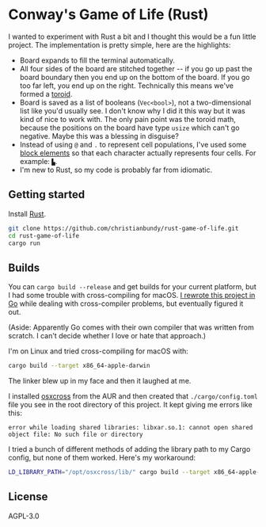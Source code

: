 # Conway's Game of Life (Rust)

I wanted to experiment with Rust a bit and I thought this would be a fun little
project. The implementation is pretty simple, here are the highlights:

- Board expands to fill the terminal automatically.
- All four sides of the board are stitched together -- if you go up past the
  board boundary then you end up on the bottom of the board. If you go too far
  left, you end up on the right. Technically this means we've formed a
  [toroid](https://en.wikipedia.org/wiki/Toroid).
- Board is saved as a list of booleans (`Vec<bool>`), not a two-dimensional
  list like you'd usually see. I don't know why I did it this way but it was
  kind of nice to work with. The only pain point was the toroid math, because
  the positions on the board have type `usize` which can't go negative. Maybe
  this was a blessing in disguise?
- Instead of using `@` and `.` to represent cell populations, I've used some
  [block elements](https://en.wikipedia.org/wiki/Block_Elements) so that each
  character actually represents four cells. For example: `▙`.
- I'm new to Rust, so my code is probably far from idiomatic.

## Getting started

Install [Rust](https://www.rust-lang.org/).

```sh
git clone https://github.com/christianbundy/rust-game-of-life.git
cd rust-game-of-life
cargo run
```

## Builds

You can `cargo build --release` and get builds for your current platform, but I
had some trouble with cross-compiling for macOS. [I rewrote this project in
Go](https://github.com/christianbundy/go-game-of-life/) while dealing with
cross-compiler problems, but eventually figured it out.

(Aside: Apparently Go comes with their own compiler that was written from
scratch. I can't decide whether I love or hate that approach.)

I'm on Linux and tried cross-compiling for macOS with:

```sh
cargo build --target x86_64-apple-darwin
```

The linker blew up in my face and then it laughed at me.

I installed [osxcross](https://github.com/tpoechtrager/osxcross) from the AUR
and then created that `./cargo/config.toml` file you see in the root directory
of this project. It kept giving me errors like this:

```
error while loading shared libraries: libxar.so.1: cannot open shared object file: No such file or directory
```

I tried a bunch of different methods of adding the library path to my Cargo
config, but none of them worked. Here's my workaround:

```sh
LD_LIBRARY_PATH="/opt/osxcross/lib/" cargo build --target x86_64-apple-darwin
```

## License

AGPL-3.0
